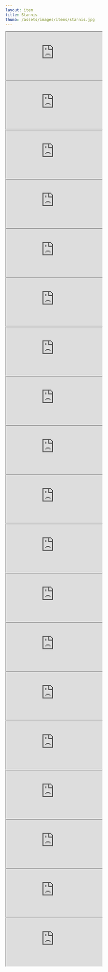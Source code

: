 ```yaml
---
layout: item
title: Stannis
thumb: /assets/images/items/stannis.jpg
---
```

<iframe src="http://magic-items.herokuapp.com/item/embed/hk622bd"></iframe>
<iframe src="http://magic-items.herokuapp.com/item/embed/7w3hzfh"></iframe>
<iframe src="http://magic-items.herokuapp.com/item/embed/3tvnx2i"></iframe>
<iframe src="http://magic-items.herokuapp.com/item/embed/czjqcs5"></iframe>
<iframe src="http://magic-items.herokuapp.com/item/embed/garodl7"></iframe>

<iframe src="http://magic-items.herokuapp.com/item/embed/h6a5yqf"></iframe>
<iframe src="http://magic-items.herokuapp.com/item/embed/wbdptd6"></iframe>
<iframe src="http://magic-items.herokuapp.com/item/embed/w6ap5ba"></iframe>
<iframe src="http://magic-items.herokuapp.com/item/embed/66vqsk6"></iframe>
<iframe src="http://magic-items.herokuapp.com/item/embed/peztozm"></iframe>

<iframe src="http://magic-items.herokuapp.com/item/embed/ibtbfdy"></iframe>
<iframe src="http://magic-items.herokuapp.com/item/embed/h6s2nq6"></iframe>
<iframe src="http://magic-items.herokuapp.com/item/embed/gumstji"></iframe>
<iframe src="http://magic-items.herokuapp.com/item/embed/kg4qyfz"></iframe>
<iframe src="http://magic-items.herokuapp.com/item/embed/h7xtsyy"></iframe>

<iframe src="http://magic-items.herokuapp.com/item/embed/lcbsavt"></iframe>
<iframe src="http://magic-items.herokuapp.com/item/embed/t7dqdo6"></iframe>
<iframe src="http://magic-items.herokuapp.com/item/embed/etybwsi"></iframe>
<iframe src="http://magic-items.herokuapp.com/item/embed/wi6z6mq"></iframe>
